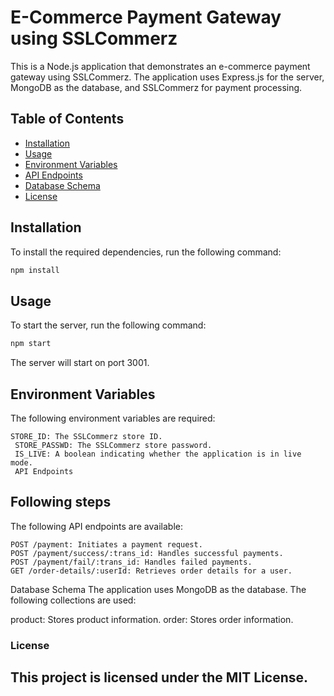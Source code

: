 # E-Commerce Payment Gateway using SSLCommerz

This is a Node.js application that demonstrates an e-commerce payment gateway using SSLCommerz. The application uses Express.js for the server, MongoDB as the database, and SSLCommerz for payment processing.

## Table of Contents

- [Installation](#installation)
- [Usage](#usage)
- [Environment Variables](#environment-variables)
- [API Endpoints](#api-endpoints)
- [Database Schema](#database-schema)
- [License](#license)

## Installation

To install the required dependencies, run the following command:

```bash
npm install
```

## Usage

To start the server, run the following command:

```bash
npm start
```

The server will start on port 3001.

## Environment Variables

The following environment variables are required:

```MONGODB_CONNECTION: The MongoDB connection string.
STORE_ID: The SSLCommerz store ID.
 STORE_PASSWD: The SSLCommerz store password.
 IS_LIVE: A boolean indicating whether the application is in live mode.
 API Endpoints
```

## Following steps 
The following API endpoints are available:
```
POST /payment: Initiates a payment request.
POST /payment/success/:trans_id: Handles successful payments.
POST /payment/fail/:trans_id: Handles failed payments.
GET /order-details/:userId: Retrieves order details for a user.
```
Database Schema
The application uses MongoDB as the database. The following collections are used:

product: Stores product information.
order: Stores order information.

### License

## This project is licensed under the MIT License.

 
